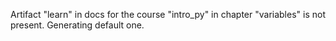 
Artifact "learn" in docs for the course "intro_py" in chapter "variables" is not present. Generating default one.
